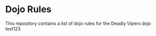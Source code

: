 Dojo Rules
==========

This repository contains a list of dojo rules for the Deadly Vipers dojo
test123
